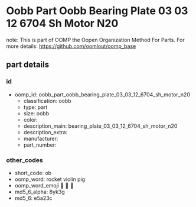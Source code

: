 # Oobb Part Oobb Bearing Plate 03 03 12 6704 Sh Motor N20  

note: This is part of OOMP the Oopen Organization Method For Parts. For more details: https://github.com/oomlout/oomp_base

##  part details





### id
* oomp_id: oobb_part_oobb_bearing_plate_03_03_12_6704_sh_motor_n20
  * classification: oobb
  * type: part
  * size: oobb
  * color: 
  * description_main: bearing_plate_03_03_12_6704_sh_motor_n20
  * description_extra: 
  * manufacturer: 
  * part_number: 

### other_codes
* short_code: ob
* oomp_word: rocket violin pig
* oomp_word_emoji :rocket: :violin: :pig:
* md5_6_alpha: 8yk3g
* md5_6: e5a23c